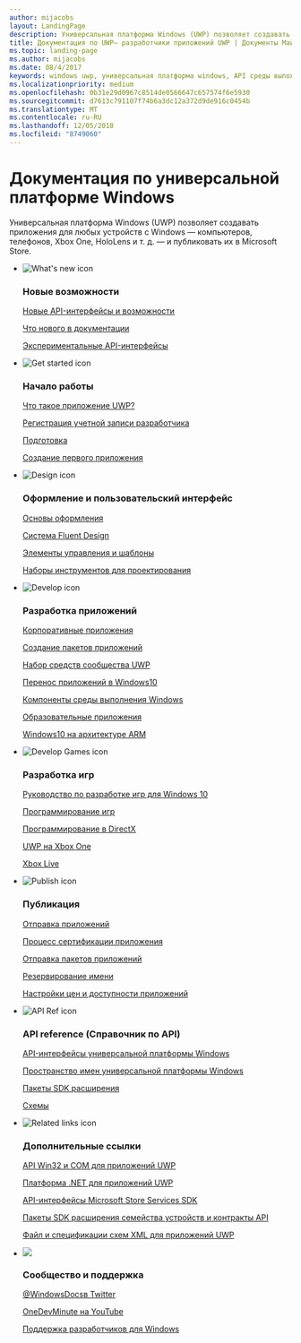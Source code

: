 ```yaml
---
author: mijacobs
layout: LandingPage
description: Универсальная платформа Windows (UWP) позволяет создавать приложения для любых устройств с Windows — компьютеров, телефонов, Xbox One, HoloLens и т. д. — и публиковать их в Магазине.
title: Документация по UWP— разработчики приложений UWP | Документы Майкрософт
ms.topic: landing-page
ms.author: mijacobs
ms.date: 08/4/2017
keywords: windows uwp, универсальная платформа windows, API среды выполнения Windows, windows api, справочник windows api, winrt api, справочник по windows api, uwp api, справочник по uwp api, разработка для uwp, проектирование uwp, публикация uwp
ms.localizationpriority: medium
ms.openlocfilehash: 0b31e29d0967c8514de0566647c657574f6e5930
ms.sourcegitcommit: d7613c791107f74b6a3dc12a372d9de916c0454b
ms.translationtype: MT
ms.contentlocale: ru-RU
ms.lasthandoff: 12/05/2018
ms.locfileid: "8749060"
---
```

# <a name="universal-windows-platform-documentation"></a>Документация по универсальной платформе Windows
Универсальная платформа Windows (UWP) позволяет создавать приложения для любых устройств с Windows — компьютеров, телефонов, Xbox One, HoloLens и т. д. — и публиковать их в Microsoft Store.

<ul class="panelContent cardsF">
    <li>
        <div class="cardSize">
            <div class="cardPadding">
                <div class="card">
                    <div class="cardImageOuter">
                        <div class="cardImage">
                            <img src="/media/common/i_whats-new.svg" alt="What's new icon" />
                        </div>
                    </div>
                    <div class="cardText">
                        <h3>Новые возможности</h3>
                        <p>
                            <a href="whats-new/windows-10-version-latest.md">Новые API-интерфейсы и возможности</a>
                        </p>
                        <p>
                            <a href="whats-new/windows-docs-latest.md">Что нового в документации</a>
                        </p>
                        <p>
                            <a href="whats-new/experimental-apis.md">Экспериментальные API-интерфейсы</a>
                        </p>
                    </div>
                </div>
            </div>
        </div>
    </li>
    <li>
        <div class="cardSize">
            <div class="cardPadding">
                <div class="card">
                    <div class="cardImageOuter">
                        <div class="cardImage">
                            <img src="/media/common/i_get-started.svg" alt="Get started icon" />
                        </div>
                    </div>
                    <div class="cardText">
                        <h3>Начало работы</h3>
                        <p>
                            <a href="get-started/universal-application-platform-guide.md">Что такое приложение UWP?</a>
                        </p>
                        <p>
                            <a href="get-started/sign-up.md">Регистрация учетной записи разработчика</a>
                        </p>
                        <p>
                            <a href="get-started/get-set-up.md">Подготовка</a>
                        </p>
                        <p>
                            <a href="get-started/your-first-app.md">Создание первого приложения</a>
                        </p>
                    </div>
                </div>
            </div>
        </div>
    </li>
    <li>
        <div class="cardSize">
            <div class="cardPadding">
                <div class="card">
                    <div class="cardImageOuter">
                        <div class="cardImage">
                            <img src="/media/common/i_management.svg" alt="Design icon" />
                        </div>
                    </div>
                    <div class="cardText">
                        <h3>Оформление и пользовательский интерфейс</h3>
                        <p>
                            <a href="design/basics/design-and-ui-intro.md">Основы оформления</a>
                        </p>
                         <p>
                            <a href="design/fluent-design-system/index.md">Система Fluent Design</a>
                        </p>
                        <p>
                            <a href="design/controls-and-patterns/index.md">Элементы управления и шаблоны</a>
                        </p>
                        <p>
                            <a href="design/downloads/index.md">Наборы инструментов для проектирования</a>
                        </p>                      
                    </div>
                </div>
            </div>
        </div>
    </li>
    <li>
        <div class="cardSize">
            <div class="cardPadding">
                <div class="card">
                    <div class="cardImageOuter">
                        <div class="cardImage">
                            <img src="/media/common/i_code-edit.svg" alt="Develop icon" />
                        </div>
                    </div>
                    <div class="cardText">
                        <h3>Разработка приложений</h3>
                        <p>
                            <a href="enterprise/index.md">Корпоративные приложения</a>
                        </p>
                        <p>
                            <a href="packaging/index.md">Создание пакетов приложений</a>
                        </p>
                        <p>
                            <a href="//docs.microsoft.com/windows/uwpcommunitytoolkit/">Набор средств сообщества UWP</a>
                        </p>
                        <p>
                            <a href="porting/index.md">Перенос приложений в Windows10</a>
                        </p>
                        <p>
                            <a href="winrt-components/index.md">Компоненты среды выполнения Windows</a>
                        </p>
                        <p>
                            <a href="apps-for-education/index.md">Образовательные приложения</a>
                        </p>
                        <p>
                            <a href="porting/apps-on-arm.md">Windows10 на архитектуре ARM</a>
                        </p>
                    </div>
                </div>
            </div>
        </div>
    </li>
    <li>
        <div class="cardSize">
            <div class="cardPadding">
                <div class="card">
                    <div class="cardImageOuter">
                        <div class="cardImage">
                            <img src="/media/common/i_build.svg" alt="Develop Games icon" />
                        </div>
                    </div>
                    <div class="cardText">
                        <h3>Разработка игр</h3>
                        <p>
                            <a href="gaming/e2e.md">Руководство по разработке игр для Windows 10</a>
                        </p>
                        <p>
                            <a href="gaming/index.md">Программирование игр</a>
                        </p>
                        <p>
                            <a href="gaming/directx-programming.md">Программирование в DirectX</a>
                        </p>
                        <p>
                            <a href="xbox-apps/index.md">UWP на Xbox One</a>
                        </p>
                        <p>
                            <a href="xbox-live/index.md">Xbox Live</a>
                        </p>
                    </div>
                </div>
            </div>
        </div>
    </li>    
    <li>
        <div class="cardSize">
            <div class="cardPadding">
                <div class="card">
                    <div class="cardImageOuter">
                        <div class="cardImage">
                            <img src="/media/common/i_upgrade.svg" alt="Publish icon" />
                        </div>
                    </div>
                    <div class="cardText">
                        <h3>Публикация</h3>
                        <p>
                            <a href="publish/app-submissions.md">Отправка приложений</a>
                        </p>
                        <p>
                            <a href="publish/the-app-certification-process.md">Процесс сертификации приложения</a>
                        </p>
                        <p>
                            <a href="publish/upload-app-packages.md">Отправка пакетов приложений</a>
                        </p>
                        <p>
                            <a href="publish/create-your-app-by-reserving-a-name.md">Резервирование имени</a>
                        </p>
                        <p>
                            <a href="publish/set-app-pricing-and-availability.md">Настройки цен и доступности приложений</a>
                        </p>
                    </div>
                </div>
            </div>
        </div>
    </li>
    <li>
        <div class="cardSize">
            <div class="cardPadding">
                <div class="card">
                    <div class="cardImageOuter">
                        <div class="cardImage">
                            <img src="/media/common/i_api-reference.svg" alt="API Ref icon" />
                        </div>
                    </div>
                    <div class="cardText">
                        <h3>API reference (Справочник по API)</h3>
                        <p>
                            <a href="//docs.microsoft.com/uwp/">API-интерфейсы универсальной платформы Windows</a>
                        </p>
                        <p>
                            <a href="//docs.microsoft.com/uwp/API">Пространство имен универсальной платформы Windows</a>
                        </p>
                        <p>
                            <a href="//docs.microsoft.com/uwp/extension-sdks">Пакеты SDK расширения</a>
                        </p>
                        <p>
                            <a href="//docs.microsoft.com/uwp/schemas">Схемы</a>
                        </p>
                    </div>
                </div>
            </div>
        </div>
    </li>
    <li>
        <div class="cardSize">
            <div class="cardPadding">
                <div class="card">
                    <div class="cardImageOuter">
                        <div class="cardImage">
                            <img src="/media/common/i_multi-connect.svg" alt="Related links icon" />
                        </div>
                    </div>
                    <div class="cardText">
                        <h3>Дополнительные ссылки</h3>
                        <p>
                            <a href="//docs.microsoft.com/uwp/win32-and-com/win32-and-com-for-uwp-apps">API Win32 и COM для приложений UWP</a>
                        </p>
                        <p>
                            <a href="//msdn.microsoft.com/library/windows/apps/mt185501.aspx">Платформа .NET для приложений UWP</a>
                        </p>
                        <p>
                            <a href="//msdn.microsoft.com/library/windows/apps/mt691886.aspx">API-интерфейсы Microsoft Store Services SDK</a>
                        </p>
                        <p>
                            <a href="//docs.microsoft.com/uwp/extension-sdks">Пакеты SDK расширения семейства устройств и контракты API</a>
                        </p>
                        <p>
                            <a href="//docs.microsoft.com/uwp/schemas/">Файл и спецификации схем XML для приложений UWP</a>
                        </p>
                    </div>
                </div>
            </div>
        </div>
    </li>
    <li>
        <div class="cardSize">
            <div class="cardPadding">
                <div class="card">
                    <div class="cardImageOuter">
                        <div class="cardImage">
                            <img src="/media/common/i_support.svg" alt=" " />
                        </div>
                    </div>
                    <div class="cardText">
                        <h3>Сообщество и поддержка</h3>
                        <p>
                            <a href="https://twitter.com/WindowsDocs">@WindowsDocsв Twitter</a>
                        </p>
                        <p>
                            <a href="http://aka.ms/OneDevMinute">OneDevMinute на YouTube</a>
                        </p>
                        <p>
                            <a href="https://developer.microsoft.com/windows/support">Поддержка разработчиков для Windows</a>
                        </p>
                    </div>
                </div>
            </div>
        </div>
    </li>    
</ul>
